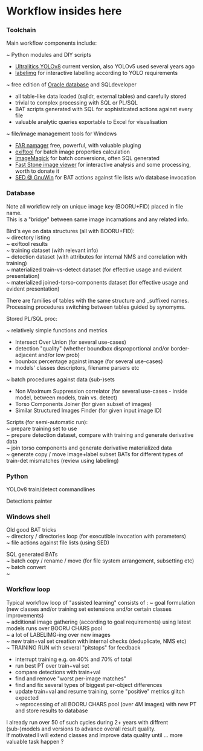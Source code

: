 # Workflow insides here

### Toolchain

Main workflow components include: <br>
 
~ Python modules and DIY scripts <br>
  - [Ultralitics YOLOv8](https://github.com/ultralytics/ultralytics) current version, also YOLOv5 used several years ago <br>
  - [labelimg](https://github.com/HumanSignal/labelImg) for interactive labelling according to YOLO requirements <br>
  
~ free edition of [Oracle database](https://www.oracle.com/database/free/get-started) and SQLdeveloper <br>
  - all table-like data loaded (sqlldr, external tables) and carefully stored
  - trivial to complex processing with SQL or PL/SQL <br>
  - BAT scripts generated with SQL for sophisticated actions against every file <br>
  - valuable analytic queries exportable to Excel for visualisation <br>

~ file/image management tools for Windows <br>
  - [FAR namager](https://github.com/FarGroup/FarManager) free, powerful, with valuable pluging <br>
  - [exiftool](https://exiftool.org) for batch image properties calculation <br>
  - [ImageMagick](https://imagemagick.org/index.php) for batch conversions, often SQL generated <br>
  - [Fast Stone image viewer](https://www.faststone.org/FSIVDownload.htm) for interactive analysis and some processing, worth to donate it <br>
  - [SED @ GnuWin](https://gnuwin32.sourceforge.net/packages/sed.htm) for BAT actions against file lists w/o database invocation <br>

### Database

Note all workflow rely on unique image key (BOORU+FID) placed in file name. <br>
This is a "bridge" between same image incarnations and any related info. <br>

Bird's eye on data structures (all with BOORU+FID): <br>
~ directory listing <br>
~ exiftool results <br>
~ training dataset (with relevant info) <br>
~ detection dataset (with attributes for internal NMS and correlation with training) <br>
~ materialized train-vs-detect dataset (for effective usage and evident presentation) <br>
~ materialized joined-torso-components dataset (for effective usage and evident presentation) <br>

There are families of tables with the same structure and _suffixed names. <br>
Processing procedures switching between tables guided by synomyms. <br>

Stored PL/SQL proc: <br>

~ relatively simple functions and metrics <br>
  - Intersect Over Union (for several use-cases) <br>
  - detection "quality" (whether boundbox disproportional and/or border-adjacent and/or low prob) <br>
  - bounbox percentage against image (for several use-cases) <br>
  - models' classes descriptors, filename parsers etc <br>

~ batch procedures against data (sub-)sets <br>
  - Non Maximum Suppression correlator (for several use-cases - inside model, between models, train vs. detect) <br>
  - Torso Components Joiner (for given subset of images) <br>
  - Similar Structured Images Finder (for given input image ID) <br>

Scripts (for semi-automatic run): <br>
~ prepare training set to use <br>
~ prepare detection dataset, compare with training and generate derivative data <br>
~ join torso components and generate derivative materialized data <br>
~ generate copy / move image+label subset BATs for different types of train-det mismatches (review using labelimg) <br>

### Python

YOLOv8 train/detect commandlines <br>

Detections painter <br>

### Windows shell

Old good BAT tricks <br>
~ directory / directories loop (for executible invocation with parameters) <br>
~ file actions against file lists (using SED) <br>

SQL generated BATs <br>
~ batch copy / rename / move (for file system arrangement, subsetting etc) <br>
~ batch convert <br>
~  <br>

### Workflow loop

Typical workflow loop of "assisted learning" consists of :
~ goal formulation (new classes and/or training set extensions and/or certain classes improvements) <br>
~ additional image gathering (according to goal requirements) using latest models runs over BOORU CHARS pool <br>
~ a lot of LABELIMG-ing over new images <br>
~ new train+val set creation with internal checks (deduplicate, NMS etc) <br>
~ TRAINING RUN with several "pitstops" for feedback <br>
  - interrupt training e.g. on 40% and 70% of total <br>
  - run best PT over train+val set <br>
  - compare detections with train+val <br>
  - find and remove "worst per-image matches" <br>
  - find and fix several types of biggest per-object differences <br>
  - update train+val and resume training, some "positive" metrics glitch expected <br>
~ reprocessing of all BOORU CHARS pool (over 4M images) with new PT and store results to database <br>

I already run over 50 of such cycles during 2+ years with diffrent (sub-)models and versions to advance overall result quality. <br>
If motivated I will extend classes and improve data quality until ... more valuable task happen ? <br>
